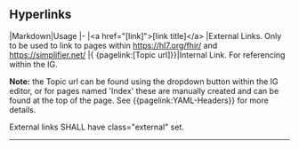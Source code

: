 ## Hyperlinks 

|Markdown|Usage
|-
|\<a href="[link]">[link title]\</a> |External Links. Only to be used to link to pages within https://hl7.org/fhir/ and https://simplifier.net/ 
|\{ \{pagelink:[Topic url]\}\}|Internal Link. For referencing within the IG.  

**Note:** the Topic url can be found using the dropdown button within the IG editor, or for pages named 'Index' these are manually created and can be found at the top of the page. See {{pagelink:YAML-Headers}} for more details.

External links SHALL have class="external" set.

---